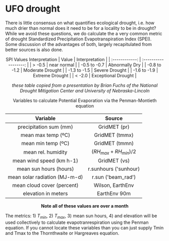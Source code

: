 # UFO drought

There is little consensus on what quantifies ecological drought, i.e. how much drier than normal does it need to be for a locality to be in drought? While we avoid these questions, we do calculate the a very common metric of drought Standardized Precipitation Evapotranspiration Index (SPEI). Some discussion of the advantages of both, largely recapitulated from better sources is also done.

<div align="center">
  
  SPI Values Interpretation
|     Value       |    Interpretation       |
| :------------:  | :------------------:    |
|     > -0.5      |      near normal        | 
|  -0.5 to -0.7   |    Abnormally Dry       |
|  -0.8 to -1.2   |   Moderate Drought      |
|  -1.3 to -1.5   |    Severe Drought       |
|  -1.6 to -1.9   |    Extreme Drought      |
|    < -2.0       |  Exceptional Drought    |

*these table copied from a presentation by Brian Fuchs of the
National Drought Mitigation Center and University of Nebraska-Lincoln*

</div>



<div align="center">

Variables to calculate Potential Evaporation via the Penman-Montieth equation 

|            Variable            |           Source            |
|  :------------------------:    |     :---------------:       |
|    precipitation sum (mm)      |       GridMET  (pr)         |
|      mean max temp (ºC)        |       GridMET (tmmx)        |
|      mean min temp (ºC)        |       GridMET (tmmn)        |
|      mean rel. humidity        | $(RH_{max} + RH_{min}) /2$  |
|    mean wind speed (km h-1)    |       GridMET (vs)          |        
|     mean sun hours (hours)     |     r.sunhours ('sunhour)   |
|  mean solar radiation (MJ-m-d) |       r.sun ('beam_rad')    |
|   mean cloud cover (percent)   |     Wilson, EarthEnv        |
|     elevation in meters        |       EarthEnv 90m          |
  
**Note all of these values are over a month**

</div>

The metrics: 1) $T_{min}$, 2) $T_{max}$, 3) mean sun hours, 4) and elevation will be used
collectively to calculate evapotranrespiration using the Penman equation. If you cannot
locate these variables than you can just supply Tmin and Tmax to the Thornthwaite or Hargreaves equation.
